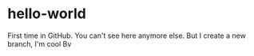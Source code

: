 # hello-world

First time in GitHub. You can't see here anymore else.
But I create a new branch, I'm cool Bv
